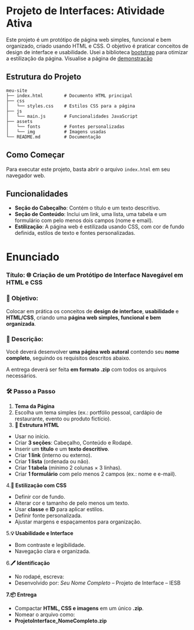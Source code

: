 # Projeto de Interfaces: Atividade Ativa

Este projeto é um protótipo de página web simples, funcional e bem organizado, criado usando HTML e CSS. O objetivo é praticar conceitos de design de interface e usabilidade. Usei a biblioteca [bootstrap]('https://getbootstrap.com/') para otimizar a estilização da página.
Visualise a página de [demonstração]('https://davidjeielrocha.github.io/Projeto-de-interfaces/')

## Estrutura do Projeto

```
meu-site
├── index.html        # Documento HTML principal
├── css
│   └── styles.css    # Estilos CSS para a página
├── js
│   └── main.js       # Funcionalidades JavaScript
├── assets
│   └── fonts         # Fontes personalizadas 
│   └── img           # Imagens usadas 
└── README.md         # Documentação 
```

## Como Começar

Para executar este projeto, basta abrir o arquivo `index.html` em seu navegador web.

## Funcionalidades

- **Seção do Cabeçalho**: Contém o título e um texto descritivo.
- **Seção de Conteúdo**: Inclui um link, uma lista, uma tabela e um formulário com pelo menos dois campos (nome e email).
- **Estilização**: A página web é estilizada usando CSS, com cor de fundo definida, estilos de texto e fontes personalizadas.

# Enunciado

### **Título: 🌐 Criação de um Protótipo de Interface Navegável em HTML e CSS**

### **🎯 Objetivo:**

Colocar em prática os conceitos de **design de interface**, **usabilidade** e **HTML/CSS**, criando uma **página web simples, funcional e bem organizada**.

### **📜 Descrição:**

Você deverá desenvolver **uma página web autoral** contendo seu **nome completo**, seguindo os requisitos descritos abaixo.

A entrega deverá ser feita **em formato .zip** com todos os arquivos necessários.

### **🛠️ Passo a Passo**

1. **Tema da Página**
2. Escolha um tema simples (ex.: portfólio pessoal, cardápio de restaurante, evento ou produto fictício).
3. **📄 Estrutura HTML**
- Usar <!DOCTYPE html> no início.
- Criar **3 seções**: Cabeçalho, Conteúdo e Rodapé.
- Inserir um **título** e um **texto descritivo**.
- Criar **1 link** (interno ou externo).
- Criar **1 lista** (ordenada ou não).
- Criar **1 tabela** (mínimo 2 colunas × 3 linhas).
- Criar **1 formulário** com pelo menos 2 campos (ex.: nome e e-mail).

4.**🎨 Estilização com CSS**

- Definir cor de fundo.
- Alterar cor e tamanho de pelo menos um texto.
- Usar **classe** e **ID** para aplicar estilos.
- Definir fonte personalizada.
- Ajustar margens e espaçamentos para organização.

5.**💡 Usabilidade e Interface**

- Bom contraste e legibilidade.
- Navegação clara e organizada.

6.**🖊️ Identificação**

- No rodapé, escreva:
- Desenvolvido por: *Seu Nome Completo* – Projeto de Interface – IESB

**7.📦 Entrega**

- Compactar **HTML, CSS e imagens** em um único **.zip**.
- Nomear o arquivo como:
- **ProjetoInterface_NomeCompleto.zip**
